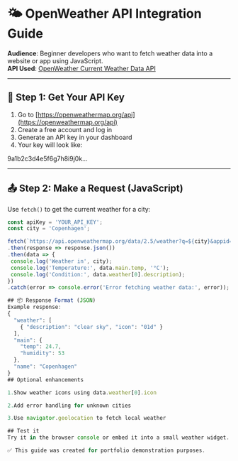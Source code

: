 # 🌤️ OpenWeather API Integration Guide

**Audience**: Beginner developers who want to fetch weather data into a website or app using JavaScript.  
**API Used**: [OpenWeather Current Weather Data API](https://openweathermap.org/current)

---

## 🔐 Step 1: Get Your API Key

1. Go to [https://openweathermap.org/api](https://openweathermap.org/api)
2. Create a free account and log in
3. Generate an API key in your dashboard
4. Your key will look like:
   
9a1b2c3d4e5f6g7h8i9j0k...

---

## 📤 Step 2: Make a Request (JavaScript)

Use `fetch()` to get the current weather for a city:

```js
const apiKey = 'YOUR_API_KEY';
const city = 'Copenhagen';

fetch(`https://api.openweathermap.org/data/2.5/weather?q=${city}&appid=${apiKey}&units=metric`)
.then(response => response.json())
.then(data => {
 console.log('Weather in', city);
 console.log('Temperature:', data.main.temp, '°C');
 console.log('Condition:', data.weather[0].description);
})
.catch(error => console.error('Error fetching weather data:', error));

## 📦 Response Format (JSON)
Example response:
{
  "weather": [
    { "description": "clear sky", "icon": "01d" }
  ],
  "main": {
    "temp": 24.7,
    "humidity": 53
  },
  "name": "Copenhagen"
}
## Optional enhancements

1.Show weather icons using data.weather[0].icon

2.Add error handling for unknown cities

3.Use navigator.geolocation to fetch local weather

## Test it
Try it in the browser console or embed it into a small weather widget.

✅ This guide was created for portfolio demonstration purposes.
